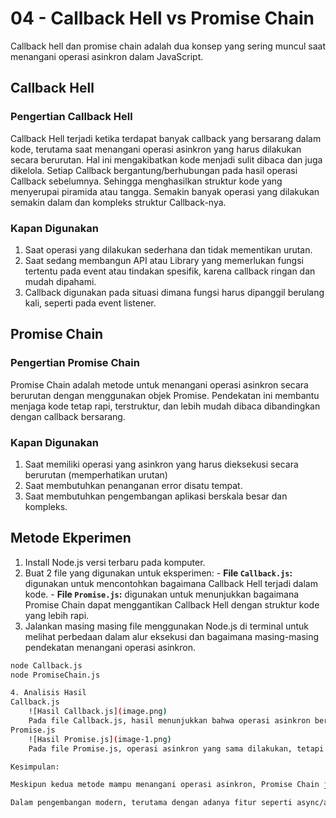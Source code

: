 # **04 - Callback Hell vs Promise Chain**
Callback hell dan promise chain adalah dua konsep yang sering muncul saat menangani operasi asinkron dalam JavaScript.

## **Callback Hell**
### **Pengertian Callback Hell**
Callback Hell terjadi ketika terdapat banyak callback yang bersarang dalam kode, terutama saat menangani operasi asinkron yang harus dilakukan secara berurutan. Hal ini mengakibatkan kode menjadi sulit dibaca dan juga dikelola. Setiap Callback bergantung/berhubungan pada hasil operasi Callback sebelumnya. Sehingga menghasilkan struktur kode yang menyerupai piramida atau tangga. Semakin banyak operasi yang dilakukan semakin dalam dan kompleks struktur Callback-nya.

### **Kapan Digunakan**
1. Saat operasi yang dilakukan sederhana dan tidak mementikan urutan.
2. Saat sedang membangun API atau Library yang memerlukan fungsi tertentu pada event atau tindakan spesifik, karena callback ringan dan mudah dipahami.
3. Callback digunakan pada situasi dimana fungsi harus dipanggil berulang kali, seperti pada event listener.

## **Promise Chain**
### **Pengertian Promise Chain**
Promise Chain adalah metode untuk menangani operasi asinkron secara berurutan dengan menggunakan objek Promise. Pendekatan ini membantu menjaga kode tetap rapi, terstruktur, dan lebih mudah dibaca dibandingkan dengan callback bersarang.

### **Kapan Digunakan**
1. Saat memiliki operasi yang asinkron yang harus dieksekusi secara berurutan (memperhatikan urutan)
2. Saat membutuhkan penanganan error disatu tempat.
3. Saat membutuhkan pengembangan aplikasi berskala besar dan kompleks.

## Metode Ekperimen
1. Install Node.js versi terbaru pada komputer.
2. Buat 2 file yang digunakan untuk eksperimen:
        - **File `Callback.js`:** digunakan untuk mencontohkan bagaimana Callback Hell terjadi dalam kode.
        - **File `Promise.js`:** digunakan untuk menunjukkan bagaimana Promise Chain dapat menggantikan Callback Hell dengan struktur kode yang lebih rapi.
3. Jalankan masing masing file menggunakan Node.js di terminal untuk melihat perbedaan dalam alur eksekusi dan bagaimana masing-masing pendekatan menangani operasi asinkron.
```bash
node Callback.js
node PromiseChain.js

4. Analisis Hasil
Callback.js
    ![Hasil Callback.js](image.png)
    Pada file Callback.js, hasil menunjukkan bahwa operasi asinkron berhasil dieksekusi, namun struktur kode yang dihasilkan terlihat sangat kompleks dan sulit diikuti. Callback yang bersarang dalam beberapa tingkat menghasilkan pola piramida yang menyebabkan apa yang disebut sebagai "Callback Hell". Hal ini membuat kode menjadi sulit untuk dibaca, diuji, dan di-debug. Masalah ini semakin nyata ketika ada kebutuhan untuk menambahkan operasi tambahan atau melakukan penanganan error di beberapa tempat. Setiap tambahan callback hanya memperburuk masalah, membuat kode menjadi semakin tidak terkelola.
Promise.js
    ![Hasil Promise.js](image-1.png)
    Pada file Promise.js, operasi asinkron yang sama dilakukan, tetapi kali ini menggunakan Promise Chain. Hasil yang dihasilkan sama seperti pada Callback.js, namun struktur kode jauh lebih rapi dan mudah diikuti. Dengan menggunakan chaining pada Promise, setiap operasi asinkron diatur dalam urutan yang lebih linear dan terstruktur. Keuntungan besar dari pendekatan ini adalah kemampuan untuk menangani error di satu tempat dengan menggunakan .catch() di akhir chain. Hal ini tidak hanya meningkatkan keterbacaan kode, tetapi juga membuatnya lebih mudah di-debug dan dipelihara. Selain itu, menambahkan operasi tambahan dalam chain ini jauh lebih mudah dan tidak mengorbankan keterbacaan kode.

Kesimpulan:

Meskipun kedua metode mampu menangani operasi asinkron, Promise Chain jelas menawarkan pendekatan yang lebih baik dalam hal keterbacaan, pemeliharaan, dan penanganan error. Callback Hell, meskipun mungkin bekerja untuk operasi sederhana, dengan cepat menjadi tidak praktis dan sulit dikelola seiring dengan peningkatan kompleksitas. Di sisi lain, Promise Chain memberikan solusi yang lebih elegan, memungkinkan pengembang untuk menulis kode yang lebih bersih dan terorganisir, yang sangat penting dalam pengembangan aplikasi berskala besar dan kompleks.

Dalam pengembangan modern, terutama dengan adanya fitur seperti async/await yang lebih lanjut menyederhanakan penanganan operasi asinkron, penggunaan callback bersarang sangat jarang direkomendasikan. Memahami dan beralih ke penggunaan Promise dan Promise Chain adalah langkah yang penting untuk menulis kode JavaScript yang lebih baik dan lebih efisien.
